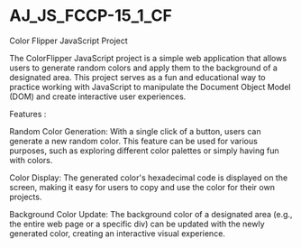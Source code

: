 # AJ_JS_FCCP-15_1_CF

Color Flipper JavaScript Project

The ColorFlipper JavaScript project is a simple web application that allows users to generate random colors and apply them to the background of a designated area. 
This project serves as a fun and educational way to practice working with JavaScript to manipulate the Document Object Model (DOM) and create interactive user experiences.

Features :

Random Color Generation: With a single click of a button, users can generate a new random color. This feature can be used for various purposes, such as exploring different color palettes or simply having fun with colors.

Color Display: The generated color's hexadecimal code is displayed on the screen, making it easy for users to copy and use the color for their own projects.

Background Color Update: The background color of a designated area (e.g., the entire web page or a specific div) can be updated with the newly generated color, creating an interactive visual experience.
